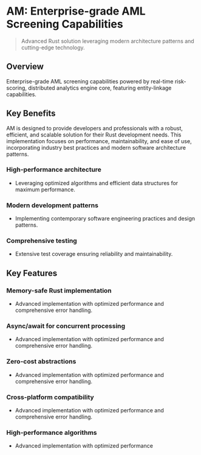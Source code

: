 <!-- fallback_AM_20251002192516_98083 -->

# AM: Enterprise-grade AML Screening Capabilities
> Advanced Rust solution leveraging modern architecture patterns and cutting-edge technology.

## Overview
Enterprise-grade AML screening capabilities powered by real-time risk-scoring, distributed analytics engine core, featuring entity-linkage capabilities.

## Key Benefits
AM is designed to provide developers and professionals with a robust, efficient, and scalable solution for their Rust development needs. This implementation focuses on performance, maintainability, and ease of use, incorporating industry best practices and modern software architecture patterns.

### High-performance architecture
* Leveraging optimized algorithms and efficient data structures for maximum performance.

### Modern development patterns
* Implementing contemporary software engineering practices and design patterns.

### Comprehensive testing
* Extensive test coverage ensuring reliability and maintainability.

## Key Features

### Memory-safe Rust implementation
* Advanced implementation with optimized performance and comprehensive error handling.

### Async/await for concurrent processing
* Advanced implementation with optimized performance and comprehensive error handling.

### Zero-cost abstractions
* Advanced implementation with optimized performance and comprehensive error handling.

### Cross-platform compatibility
* Advanced implementation with optimized performance and comprehensive error handling.

### High-performance algorithms
* Advanced implementation with optimized performance